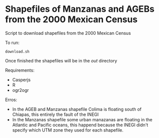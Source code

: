 Shapefiles of Manzanas and AGEBs from the 2000 Mexican Census
===============================================================

Script to download shapefiles from the 2000 Mexican Census

To run:

```
download.sh
```

Once finished the shapefiles will be in the _out_ directory

Requirements:

* Casperjs
* R
* ogr2ogr

Erros:

* In the AGEB and Manzanas shapefile Colima is floating south of Chiapas, this entirely the fault of the INEGI
* In the Manzanas shapefile some urban manazanas are floating in the Atlantic and Pacific oceans, this happend because the INEGI didn't specify which UTM zone they used for each shapefile.

